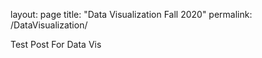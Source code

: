 layout: page
title: "Data Visualization Fall 2020"
permalink: /DataVisualization/


Test Post For Data Vis
